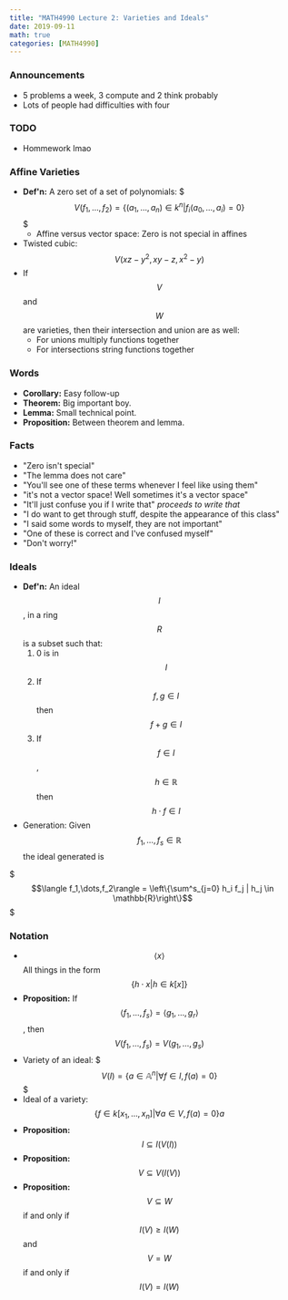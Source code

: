 ```yaml
---
title: "MATH4990 Lecture 2: Varieties and Ideals"
date: 2019-09-11
math: true
categories: [MATH4990]
---
```


### Announcements

- 5 problems a week, 3 compute and 2 think probably
- Lots of people had difficulties with four

### TODO

- Hommework lmao

### Affine Varieties

- **Def'n:** A zero set of a set of polynomials: $$$V(f_1,\dots,f_2)=\{(a_1,\dots,a_n)\in k^n|f_i(a_0,\dots,a_i)=0\}$$$
    - Affine versus vector space: Zero is not special in affines
- Twisted cubic: $$V(xz-y^2,xy-z,x^2-y)$$
- If $$V$$ and $$W$$ are varieties, then their intersection and union are as well:
    - For unions multiply functions together
    - For intersections string functions together

### Words

- **Corollary:** Easy follow-up
- **Theorem:** Big important boy. 
- **Lemma:** Small technical point. 
- **Proposition:** Between theorem and lemma.

### Facts

- "Zero isn't special"
- "The lemma does not care"
- "You'll see one of these terms whenever I feel like using them"
- "it's not a vector space! Well sometimes it's a vector space"
- "It'll just confuse you if I write that" *proceeds to write that*
- "I do want to get through stuff, despite the appearance of this class" 
- "I said some words to myself, they are not important"
- "One of these is correct and I've confused myself"
- "Don't worry!"

### Ideals

- **Def'n:** An ideal $$I$$, in a ring $$R$$ is a subset such that:
    1. 0 is in $$I$$
    2. If $$f, g\in I$$ then $$f+g\in I$$
    3. If $$f\in I$$, $$h\in\mathbb{R}$$ then $$h\cdot f\in I$$
- Generation: Given $$f_1,\dots,f_s\in\mathbb{R}$$ the ideal generated is 

$$$\langle f_1,\dots,f_2\rangle = \left\{\sum^s_{j=0} h_i f_j | h_j \in \mathbb{R}\right\}$$$

### Notation

- $$\langle x\rangle$$ All things in the form $$\{h\cdot x|h\in k[x]\}$$
- **Proposition:** If $$\langle f_1,\dots,f_s\rangle=\langle g_1,\dots,g_r\rangle$$, then $$V(f_1,\dots,f_s)=V(g_1,\dots,g_s)$$
- Variety of an ideal: $$$V(I)=\{a\in\mathbb{A}^n|\forall f\in I, f(a)=0\}$$$
- Ideal of a variety: $$\{f\in k[x_1,\dots,x_n]| \forall a \in V, f(a)=0\}a$$
- **Proposition:** $$I\subseteq I(V(I))$$ 
- **Proposition:** $$V\subseteq V(I(V))$$
- **Proposition:** $$V\subseteq W$$ if and only if $$I(V)\geq I(W)$$ and $$V=W$$ if and only if $$I(V)=I(W)$$

